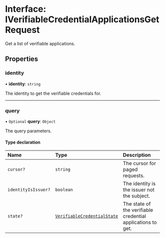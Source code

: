 # Interface: IVerifiableCredentialApplicationsGetRequest

Get a list of verifiable applications.

## Properties

### identity

• **identity**: `string`

The identity to get the verifiable credentials for.

___

### query

• `Optional` **query**: `Object`

The query parameters.

#### Type declaration

| Name | Type | Description |
| :------ | :------ | :------ |
| `cursor?` | `string` | The cursor for paged requests. |
| `identityIsIssuer?` | `boolean` | The identity is the issuer not the subject. |
| `state?` | [`VerifiableCredentialState`](../enums/VerifiableCredentialState.md) | The state of the verifiable credential applications to get. |
